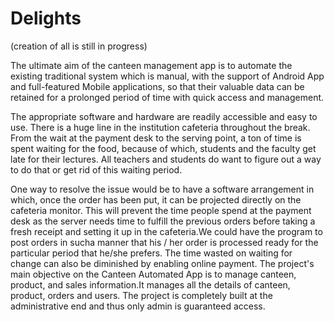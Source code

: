 # Delights


(creation of all is still in progress)








The ultimate aim of the canteen management app is to automate the
existing traditional system which is manual, with the support of Android App
and full-featured Mobile applications, so that their valuable data can be
retained for a prolonged period of time with quick access and management.

The appropriate software and hardware are readily accessible and easy to use.
There is a huge line in the institution cafeteria throughout the break. From the
wait at the payment desk to the serving point, a ton of time is spent waiting for
the food, because of which, students and the faculty get late for their lectures.
All teachers and students do want to figure out a way to do that or get rid of
this waiting period.

One way to resolve the issue would be to have a software arrangement in
which, once the order has been put, it can be projected directly on the cafeteria
monitor.
This will prevent the time people spend at the payment desk as the
server needs time to fulfill the previous orders before taking a fresh receipt and
setting it up in the cafeteria.We could have the program to post orders in sucha manner that his / her order is processed ready for the particular period that
he/she prefers. The time wasted on waiting for change can also be diminished
by enabling online payment. The project's main objective on the Canteen
Automated App is to manage canteen, product, and sales information.It
manages all the details of canteen, product, orders and users. The project is
completely built at the administrative end and thus only admin is guaranteed
access.


